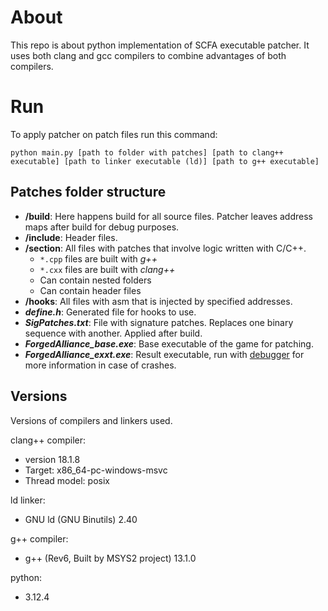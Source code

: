 # About

This repo is about python implementation of SCFA executable patcher.
It uses both clang and gcc compilers to combine advantages of both compilers.

# Run

To apply patcher on patch files run this command:

`python main.py [path to folder with patches] [path to clang++ executable] [path to linker executable (ld)] [path to g++ executable]`

## Patches folder structure

- **/build**: Here happens build for all source files. Patcher leaves address maps after build for debug purposes.
- **/include**: Header files.
- **/section**: All files with patches that involve logic written with C/C++. 
  - `*.cpp` files are built with *g++*
  - `*.cxx` files are built with *clang++*
  - Can contain nested folders
  - Can contain header files
- **/hooks**: All files with asm that is injected by specified addresses. 
- ***define.h***: Generated file for hooks to use.
- ***SigPatches.txt***: File with signature patches. Replaces one binary sequence with another. Applied after build.
- ***ForgedAlliance_base.exe***: Base executable of the game for patching.
- ***ForgedAlliance_exxt.exe***: Result executable, run with [debugger](https://github.com/FAForever/FADeepProbe) for more information in case of crashes.

## Versions

Versions of compilers and linkers used.

clang++ compiler: 
* version 18.1.8
* Target: x86_64-pc-windows-msvc
* Thread model: posix

ld linker:
* GNU ld (GNU Binutils) 2.40

g++ compiler:
* g++ (Rev6, Built by MSYS2 project) 13.1.0

python:
* 3.12.4